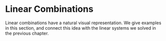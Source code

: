 Linear Combinations
=======================

Linear combinations have a natural visual representation.  We give examples in this section, and connect this idea with the linear systems we solved in the previous chapter.




